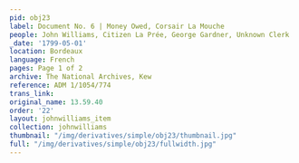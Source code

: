 ```yaml
---
pid: obj23
label: Document No. 6 | Money Owed, Corsair La Mouche
people: John Williams, Citizen La Prée, George Gardner, Unknown Clerk
_date: '1799-05-01'
location: Bordeaux
language: French
pages: Page 1 of 2
archive: The National Archives, Kew
reference: ADM 1/1054/774
trans_link:
original_name: 13.59.40
order: '22'
layout: johnwilliams_item
collection: johnwilliams
thumbnail: "/img/derivatives/simple/obj23/thumbnail.jpg"
full: "/img/derivatives/simple/obj23/fullwidth.jpg"
---
```

